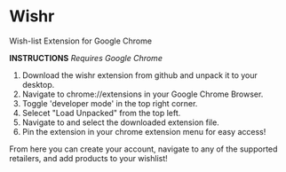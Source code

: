 # Wishr
 Wish-list Extension for Google Chrome

**INSTRUCTIONS**
*Requires Google Chrome*

1. Download the wishr extension from github and unpack it to your desktop.
2. Navigate to chrome://extensions in your Google Chrome Browser.
3. Toggle 'developer mode' in the top right corner.
4. Selecet "Load Unpacked" from the top left.
5. Navigate to and select the downloaded extension file.
6. Pin the extension in your chrome extension menu for easy access!

From here you can create your account, navigate to any of the supported retailers, and add products to your wishlist!
